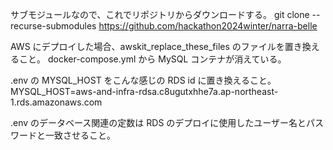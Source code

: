 サブモジュールなので、これでリポジトリからダウンロードする。
git clone --recurse-submodules https://github.com/hackathon2024winter/narra-belle

AWS にデプロイした場合、awskit_replace_these_files のファイルを置き換えること。
docker-compose.yml から MySQL コンテナが消えている。

.env の MYSQL_HOST をこんな感じの RDS id に置き換えること。
MYSQL_HOST=aws-and-infra-rdsa.c8ugutxhhe7a.ap-northeast-1.rds.amazonaws.com

.env のデータベース関連の定数は RDS のデプロイに使用したユーザー名とパスワードと一致させること。
